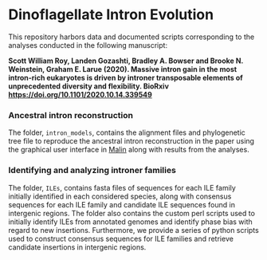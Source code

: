 # Dinoflagellate Intron Evolution

This repository harbors data and documented scripts corresponding to the analyses conducted in the following manuscript:


**Scott William Roy, Landen Gozashti, Bradley A. Bowser and Brooke N. Weinstein, Graham E. Larue (2020). Massive intron gain in the most intron-rich eukaryotes is driven by introner transposable elements of unprecedented diversity and flexibility. BioRxiv https://doi.org/10.1101/2020.10.14.339549**


### Ancestral intron reconstruction

The folder, `intron_models`, contains the alignment files and phylogenetic tree file to reproduce the ancestral intron reconstruction in the paper using the graphical user interface in [Malin](http://www.iro.umontreal.ca/~csuros/introns/malin/) along with results from the analyses.


### Identifying and analyzing introner families

The folder, `ILEs`, contains fasta files of sequences for each ILE family initially identified in each considered species, along with consensus sequences for each ILE family and candidate ILE sequences found in intergenic regions. The folder also contains the custom perl scripts used to initially identify ILEs from annotated genomes and identify phase bias with regard to new insertions. Furthermore, we provide a series of python scripts used to construct consensus sequences for ILE families and retrieve candidate insertions in intergenic regions. 
